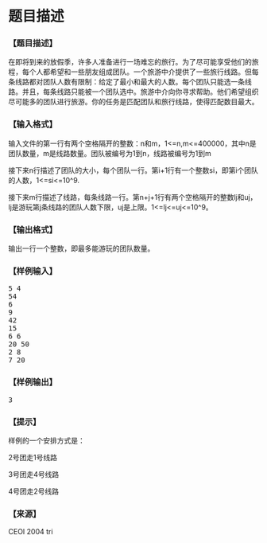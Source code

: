# 题目描述


<h3>
【题目描述】
</h3>
<p>
在即将到来的放假季，许多人准备进行一场难忘的旅行。为了尽可能享受他们的旅程，每个人都希望和一些朋友组成团队。一个旅游中介提供了一些旅行线路。但每条线路都对团队人数有限制：给定了最小和最大的人数。每个团队只能选一条线路。并且，每条线路只能被一个团队选中。旅游中介向你寻求帮助。他们希望组织尽可能多的团队进行旅游。你的任务是匹配团队和旅行线路，使得匹配数目最大。
</p>
<h3>
【输入格式】
</h3>
<p>
输入文件的第一行有两个空格隔开的整数：n和m，1&lt;=n,m&lt;=400000，其中n是团队数量，m是线路数量。团队被编号为1到n，线路被编号为1到m
</p>
<p>
接下来n行描述了团队的大小，每个团队一行。第i+1行有一个整数si，即第i个团队的人数，1&lt;=si&lt;=10^9.
</p>
<p>
接下来m行描述了线路，每条线路一行。第n+j+1行有两个空格隔开的整数lj和uj，lj是游玩第j条线路的团队人数下限，uj是上限。1&lt;=lj&lt;=uj&lt;=10^9。
</p>
<h3>
【输出格式】
</h3>
<p>
输出一行一个整数，即最多能游玩的团队数量。
</p>
<h3>
【样例输入】
</h3>
<pre>5 4
54
6
9
42
15
6 6
20 50
2 8
7 20</pre>
<h3>
【样例输出】
</h3>
<pre>3</pre>
<h3>
【提示】
</h3>
<p>
样例的一个安排方式是：
</p>
<p>
2号团走1号线路
</p>
<p>
3号团走4号线路
</p>
<p>
4号团走2号线路
</p>
<h3>
【来源】
</h3>
<p>
CEOI 2004 tri
</p>
